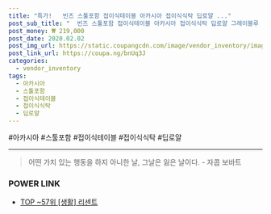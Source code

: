 ```yaml
--- 
title: "특가!   빈즈 스툴포함 접이식테이블 아카시아 접이식식탁 딥로얄 ..." 
post_sub_title: "  빈즈 스툴포함 접이식테이블 아카시아 접이식식탁 딥로얄 그레이블루 리센트" 
post_money: ₩ 219,000 
post_date: 2020.02.02 
post_img_url: https://static.coupangcdn.com/image/vendor_inventory/images/2017/03/20/16/1/e27965a2-f5ef-477f-aad1-bec8349ff0e1.jpg 
post_link_url: https://coupa.ng/bnUq3J 
categories: 
  - vendor_inventory 
tags: 
  - 아카시아 
  - 스툴포함 
  - 접이식테이블 
  - 접이식식탁 
  - 딥로얄 
--- 
```

  #아카시아 #스툴포함 #접이식테이블 #접이식식탁 #딥로얄 
<hr> 

> 어떤 가치 있는 행동을 하지 아니한 날, 그날은 잃은 날이다. - 자콥 보바트 


### POWER LINK

* <a href="https://blog.naver.com/an0733/221793211161" target="_blank"> TOP ~57위 [생활] 리센트</a>

